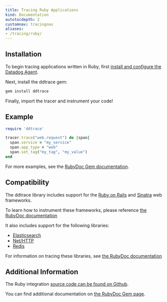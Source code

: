 ```yaml
---
title: Tracing Ruby Applications
kind: Documentation
autotocdepth: 2
customnav: tracingnav
aliases:
- /tracing/ruby/
---
```


## Installation

To begin tracing applications written in Ruby, first [install and configure the Datadog Agent](/tracing#installing-the-agent).

Next, install the ddtrace gem:

```ruby
gem install ddtrace
```

Finally, import the tracer and instrument your code!

## Example

```ruby
require 'ddtrace'

tracer.trace("web.request") do |span|
  span.service = "my_service"
  span.app_type = "web"
  span.set_tag("my_tag", "my_value")
end
```

For more examples, see the [RubyDoc Gem documentation](http://www.rubydoc.info/gems/ddtrace/#Advanced_usage).


## Compatibility

The ddtrace library includes support for the [Ruby on Rails](http://rubyonrails.org/) and [Sinatra](http://www.sinatrarb.com/) web frameworks.

To learn how to instrument these frameworks, please reference [the RubyDoc documentation](http://www.rubydoc.info/gems/ddtrace#Web_Frameworks)

It also includes support for the following libraries:

- [Elasticsearch](https://www.elastic.co/products/elasticsearch)
- [Net/HTTP](https://ruby-doc.org/stdlib-2.4.0/libdoc/net/http/rdoc/Net/HTTP.html)
- [Redis](https://redis.io/)

For information on tracing these libraries, see [the RubyDoc documentation](http://www.rubydoc.info/gems/ddtrace#Other_libraries)

## Additional Information

The Ruby integration [source code can be found on Github](https://github.com/DataDog/dd-trace-rb).

You can find additional documentation on [the RubyDoc Gem page](http://www.rubydoc.info/gems/ddtrace/).
